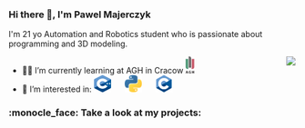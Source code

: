 ### Hi there 👋, I'm Pawel Majerczyk

I'm 21 yo Automation and Robotics student who is passionate about programming and 3D modeling. 

* :man_student: I’m currently learning at AGH in Cracow  <img src="https://github.com/PMajerczyk/PMajerczyk/blob/main/img/AGH.png" width="15" height="30"/>           <img align="right" src="https://github-readme-stats.vercel.app/api/top-langs?username=PMajerczyk&layout=compact" />
* :star_struck: I’m interested in: <img alt="Cpp" style="padding-right:20px;" src="https://github.com/PMajerczyk/PMajerczyk/blob/main/img/Cpp.png" width="30" height="30"/>   <img alt="Python" style="padding-right:20px;" src="https://github.com/PMajerczyk/PMajerczyk/blob/main/img/Python.png" width="30" height="30"/>           <img alt="C" style="padding-right:20px;" src="https://github.com/PMajerczyk/PMajerczyk/blob/main/img/C.png" width="30" height="30"/> 

<h3> :monocle_face: Take a look at my projects:
